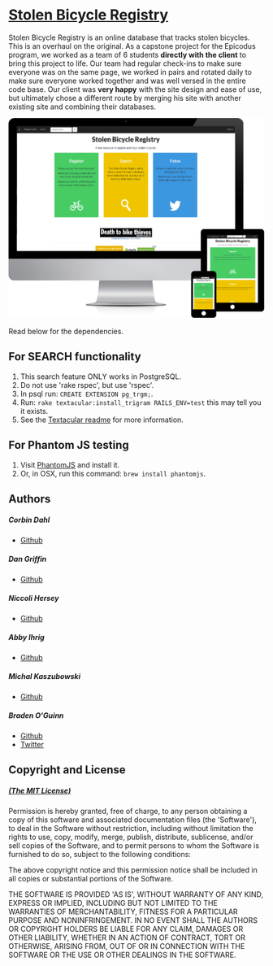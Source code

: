 # [Stolen Bicycle Registry](http://stolen-bicycle-registry.herokuapp.com)

Stolen Bicycle Registry is an online database that tracks stolen bicycles. This is an overhaul on the original. As a capstone project for the Epicodus program, we worked as a team of 6 students __directly with the client__ to bring this project to life. Our team had regular check-ins to make sure everyone was on the same page, we worked in pairs and rotated daily to make sure everyone worked together and was well versed in the entire code base. Our client was __very happy__ with the site design and ease of use, but ultimately chose a different route by merging his site with another existing site and combining their databases.

![alt text](https://github.com/Kowser/Overview/blob/master/images/screenshots-sbr.png "Stolen Bicycle Registry screenshots")

Read below for the dependencies.


## For SEARCH functionality

1. This search feature ONLY works in PostgreSQL.
2. Do not use 'rake rspec', but use 'rspec'.
3. In psql run: `CREATE EXTENSION pg_trgm;`.
4. Run: `rake textacular:install_trigram RAILS_ENV=test` this may tell you it exists.
5. See the [Textacular readme](https://github.com/textacular/textacular#usage) for more information.


## For Phantom JS testing

1. Visit [PhantomJS](http://phantomjs.org/download.html) and install it.
2. Or, in OSX, run this command: `brew install phantomjs`.


## Authors

##### Corbin Dahl
  * [Github](http://github.com/corbindarras)

##### Dan Griffin
  * [Github](http://github.com/dangoldgriff)

##### Niccoli Hersey
  * [Github](http://github.com/niccoli)

##### Abby Ihrig
  * [Github](http://github.com/abbysmalls)

##### Michal Kaszubowski
  * [Github](http://github.com/Kowser)

##### Braden O'Guinn
  * [Github](http://github.com/broguinn)
  * [Twitter](http://twitter.com/broguinn)


## Copyright and License

##### [(The MIT License)](http://opensource.org/licenses/MIT)


Permission is hereby granted, free of charge, to any person obtaining a copy of this software and associated documentation files (the 'Software'), to deal in the Software without restriction, including without limitation the rights to use, copy, modify, merge, publish, distribute, sublicense, and/or sell copies of the Software, and to permit persons to whom the Software is furnished to do so, subject to the following conditions:

The above copyright notice and this permission notice shall be included in all copies or substantial portions of the Software.

THE SOFTWARE IS PROVIDED 'AS IS', WITHOUT WARRANTY OF ANY KIND, EXPRESS OR IMPLIED, INCLUDING BUT NOT LIMITED TO THE WARRANTIES OF MERCHANTABILITY, FITNESS FOR A PARTICULAR PURPOSE AND NONINFRINGEMENT. IN NO EVENT SHALL THE AUTHORS OR COPYRIGHT HOLDERS BE LIABLE FOR ANY CLAIM, DAMAGES OR OTHER LIABILITY, WHETHER IN AN ACTION OF CONTRACT, TORT OR OTHERWISE, ARISING FROM, OUT OF OR IN CONNECTION WITH THE SOFTWARE OR THE USE OR OTHER DEALINGS IN THE SOFTWARE.
